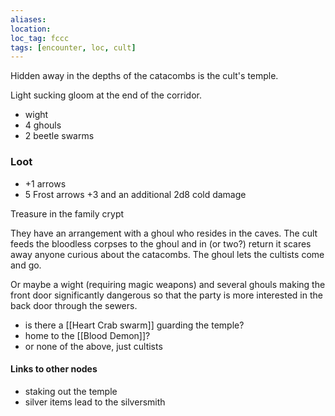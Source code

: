 ```yaml
---
aliases:
location:
loc_tag: fccc
tags: [encounter, loc, cult]
---
```


Hidden away in the depths of the catacombs is the cult's temple.

Light sucking gloom at the end of the corridor.

- wight
- 4 ghouls
- 2 beetle swarms

### Loot
- +1 arrows
- 5 Frost arrows +3 and an additional 2d8 cold damage

Treasure in the family crypt


They have an arrangement with a ghoul who resides in the caves.  The cult feeds the bloodless corpses to the ghoul and in (or two?) return it scares away anyone curious about the catacombs.  The ghoul lets the cultists come and go.

Or maybe a wight (requiring magic weapons) and several ghouls making the front door significantly dangerous so that the party is more interested in the back door through the sewers.

- is there a [[Heart Crab swarm]] guarding the temple?
- home to the [[Blood Demon]]?
- or none of the above, just cultists

#### Links to other nodes
- staking out the temple
- silver items lead to the silversmith
